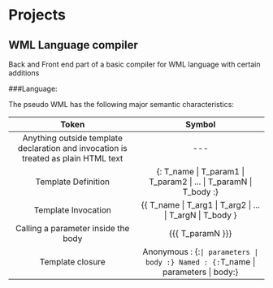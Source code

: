 # Projects
## WML Language compiler

Back and Front end part of a basic compiler for WML language with certain additions  


###Language:

The pseudo WML has the following major semantic characteristics:  

|  __Token__              	|  __Symbol__           |  
|:---:	                    |:---:	                |
|   Anything outside template declaration and invocation is treated as plain HTML text	|   ---	|   
|   Template Definition	|   {: T_name \| T_param1 \| T_param2 \| ... \| T_paramN \| T_body  :}	|  
|   Template Invocation	|   {{ T_name \| T_arg1 \| T_arg2 \| ... \| T_argN \| T_body  }	|   
|   Calling a parameter inside the body	|   {{{ T_paramN }}}	|  
|   Template closure	|   Anonymous : {:`\| parameters \| body :} Named : {:`T_name \| parameters \| body:}	|  
